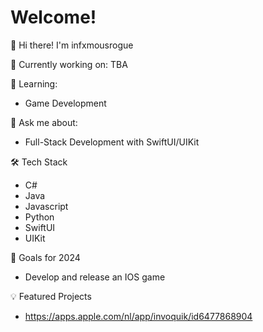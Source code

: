 # Welcome!
👋 Hi there! I'm infxmousrogue

🔭 Currently working on:
TBA

🌱 Learning:
- Game Development
  
💬 Ask me about:
- Full-Stack Development with SwiftUI/UIKit
  
🛠️ Tech Stack
- C#
- Java
- Javascript
- Python
- SwiftUI
- UIKit

🎯 Goals for 2024
- Develop and release an IOS game

💡 Featured Projects
- https://apps.apple.com/nl/app/invoquik/id6477868904

